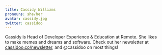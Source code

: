```yaml
---
title: Cassidy Williams
pronouns: she/her
avatar: cassidy.jpg
twitter: cassidoo
---
```


Cassidy is Head of Developer Experience & Education at Remote. She likes to make memes and dreams and software. Check out her newsletter at [cassidoo.co/newsletter](https://cassidoo.co/newsletter), and @cassidoo on most things!
